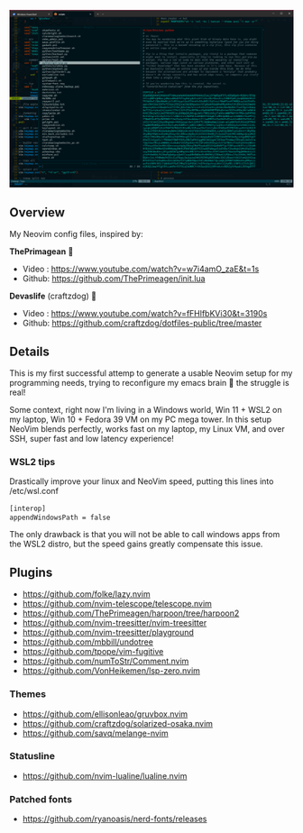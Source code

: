 ![mariogt nvim setup](/media/gtnvim.png "nvim")

## Overview

My Neovim config files, inspired by:

**ThePrimagean** 🍻

- Video : <https://www.youtube.com/watch?v=w7i4amO_zaE&t=1s>
- Github: <https://github.com/ThePrimeagen/init.lua>

**Devaslife** (craftzdog) 🐶

- Video : <https://www.youtube.com/watch?v=fFHlfbKVi30&t=3190s>
- Github: <https://github.com/craftzdog/dotfiles-public/tree/master>

## Details

This is my first successful attemp to generate a usable Neovim setup for my programming needs, trying to reconfigure my emacs brain 🦬 the struggle is real!

Some context, right now I'm living in a Windows world, Win 11 + WSL2 on my laptop, Win 10 + Fedora 39 VM on my PC mega tower. In this setup NeoVim blends perfectly, works fast on my laptop, my Linux VM, and over SSH, super fast and low latency experience!

### WSL2 tips

Drastically improve your linux and NeoVim speed, putting this lines into /etc/wsl.conf

```
[interop]
appendWindowsPath = false
```

The only drawback is that you will not be able to call windows apps from the WSL2 distro, but the speed gains greatly compensate this issue.

## Plugins

- <https://github.com/folke/lazy.nvim>
- <https://github.com/nvim-telescope/telescope.nvim>
- <https://github.com/ThePrimeagen/harpoon/tree/harpoon2>
- <https://github.com/nvim-treesitter/nvim-treesitter>
- <https://github.com/nvim-treesitter/playground>
- <https://github.com/mbbill/undotree>
- <https://github.com/tpope/vim-fugitive>
- <https://github.com/numToStr/Comment.nvim>
- <https://github.com/VonHeikemen/lsp-zero.nvim>

### Themes

- <https://github.com/ellisonleao/gruvbox.nvim>
- <https://github.com/craftzdog/solarized-osaka.nvim>
- <https://github.com/savq/melange-nvim>

### Statusline

- <https://github.com/nvim-lualine/lualine.nvim>

### Patched fonts

- <https://github.com/ryanoasis/nerd-fonts/releases>

